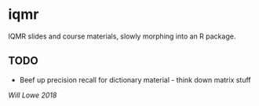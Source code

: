 # iqmr

IQMR slides and course materials, slowly morphing into an R package.

## TODO

* Beef up precision recall for dictionary material - think down matrix stuff

*Will Lowe 2018*
